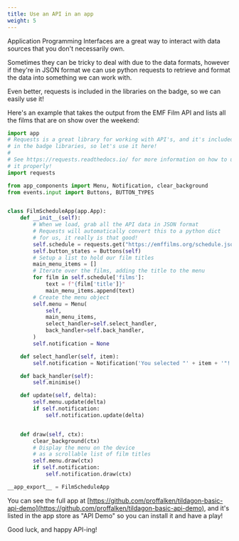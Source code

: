 ```yaml
---
title: Use an API in an app
weight: 5
---
```


Application Programming Interfaces are a great way to interact with data sources that you don't necessarily own.

Sometimes they can be tricky to deal with due to the data formats, however if they're in JSON format we can use
python requests to retrieve and format the data into something we can work with.

Even better, requests is included in the libraries on the badge, so we can easily use it!

Here's an example that takes the output from the EMF Film API and lists all the films that are on show over the
weekend:

```python
import app
# Requests is a great library for working with API's, and it's included
# in the badge libraries, so let's use it here!
#
# See https://requests.readthedocs.io/ for more information on how to use
# it properly!
import requests

from app_components import Menu, Notification, clear_background
from events.input import Buttons, BUTTON_TYPES


class FilmScheduleApp(app.App):
    def __init__(self):
        # When we load, grab all the API data in JSON format
        # Requests will automatically convert this to a python dict
        # for us, it really is that good!
        self.schedule = requests.get("https://emffilms.org/schedule.json").json()
        self.button_states = Buttons(self)
        # Setup a list to hold our film titles
        main_menu_items = []
        # Iterate over the films, adding the title to the menu
        for film in self.schedule['films']:
            text = f"{film['title']}"
            main_menu_items.append(text)
        # Create the menu object
        self.menu = Menu(
            self,
            main_menu_items,
            select_handler=self.select_handler,
            back_handler=self.back_handler,
        )
        self.notification = None

    def select_handler(self, item):
        self.notification = Notification('You selected "' + item + '"!')

    def back_handler(self):
        self.minimise()

    def update(self, delta):
        self.menu.update(delta)
        if self.notification:
            self.notification.update(delta)


    def draw(self, ctx):
        clear_background(ctx)
        # Display the menu on the device
        # as a scrollable list of film titles
        self.menu.draw(ctx)
        if self.notification:
            self.notification.draw(ctx)

__app_export__ = FilmScheduleApp

```

You can see the full app at [https://github.com/proffalken/tildagon-basic-api-demo](https://github.com/proffalken/tildagon-basic-api-demo),
and it's listed in the app store as "API Demo" so you can install it and have a play!

Good luck, and happy API-ing! 
